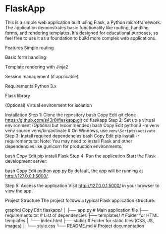 # FlaskApp
This is a simple web application built using Flask, a Python microframework. The application demonstrates basic functionality like routing, handling forms, and rendering templates. It's designed for educational purposes, so feel free to use it as a foundation to build more complex web applications.

Features
Simple routing

Basic form handling

Template rendering with Jinja2

Session management (if applicable)

Requirements
Python 3.x

Flask library

(Optional) Virtual environment for isolation

Installation
Step 1: Clone the repository
bash
Copy
Edit
git clone https://github.com/s43r0/flaskapp.git
cd flaskapp
Step 2: Set up a virtual environment (Optional but recommended)
bash
Copy
Edit
python3 -m venv venv
source venv/bin/activate  # On Windows, use `venv\Scripts\activate`
Step 3: Install required dependencies
bash
Copy
Edit
pip install -r requirements.txt
Note: You may need to install Flask and other dependencies like gunicorn for production environments.

bash
Copy
Edit
pip install Flask
Step 4: Run the application
Start the Flask development server:

bash
Copy
Edit
python app.py
By default, the app will be running at http://127.0.0.1:5000/.

Step 5: Access the application
Visit http://127.0.0.1:5000/ in your browser to view the app.

Project Structure
The project follows a typical Flask application structure:

graphql
Copy
Edit
flaskapp/
│
├── app.py               # Main application file
├── requirements.txt     # List of dependencies
├── templates/           # Folder for HTML templates
│   └── index.html
├── static/              # Folder for static files (CSS, JS, images)
│   └── style.css
└── README.md            # Project documentation
